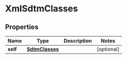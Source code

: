

# XmlSdtmClasses


## Properties

Name | Type | Description | Notes
------------ | ------------- | ------------- | -------------
**self** | [**SdtmClasses**](SdtmClasses.md) |  |  [optional]



